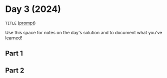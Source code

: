 # Day 3 (2024)

`TITLE` ([prompt](https://adventofcode.com/2024/day/3))

Use this space for notes on the day's solution and to document what you've learned!

## Part 1

## Part 2


